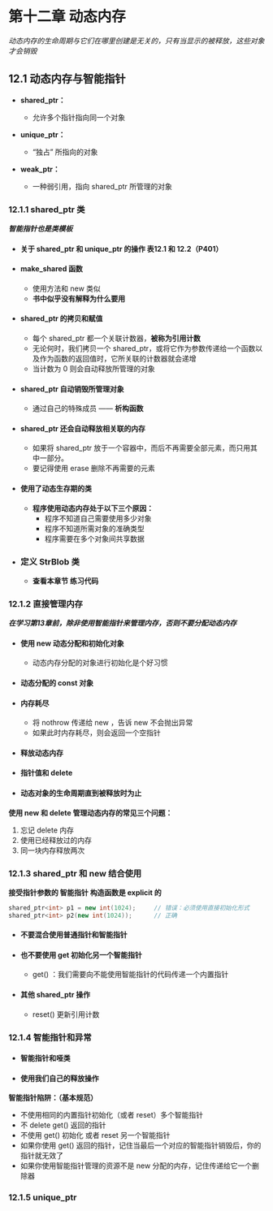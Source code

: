 # 第十二章    动态内存

*动态内存的生命周期与它们在哪里创建是无关的，只有当显示的被释放，这些对象才会销毁*

## 12.1    动态内存与智能指针

- **shared_ptr：**
  - 允许多个指针指向同一个对象

- **unique_ptr：**
  - “独占” 所指向的对象

- **weak_ptr：**
  - 一种弱引用，指向 shared_ptr 所管理的对象

### 12.1.1    shared_ptr 类

***智能指针也是类模板***

- #### 关于 shared_ptr 和 unique_ptr 的操作 表12.1 和 12.2（P401）

- #### make_shared 函数

  - 使用方法和 new 类似
  - **书中似乎没有解释为什么要用**

- ####  shared_ptr 的拷贝和赋值

  - 每个 shared_ptr 都一个关联计数器，**被称为引用计数**
  - 无论何时，我们拷贝一个 shared_ptr，或将它作为参数传递给一个函数以及作为函数的返回值时，它所关联的计数器就会递增
  - 当计数为 0 则会自动释放所管理的对象

- #### shared_ptr 自动销毁所管理对象

  - 通过自己的特殊成员 —— **析构函数**

- #### shared_ptr 还会自动释放相关联的内存

  - 如果将 shared_ptr 放于一个容器中，而后不再需要全部元素，而只用其中一部分。
  - 要记得使用 erase 删除不再需要的元素

- #### 使用了动态生存期的类

  - **程序使用动态内存处于以下三个原因：**
    - 程序不知道自己需要使用多少对象
    - 程序不知道所需对象的准确类型
    - 程序需要在多个对象间共享数据

- ### 定义 StrBlob 类

  - **查看本章节 练习代码**

### 12.1.2    直接管理内存

***在学习第13章前，除非使用智能指针来管理内存，否则不要分配动态内存***

- #### 使用 new 动态分配和初始化对象
  - 动态内存分配的对象进行初始化是个好习惯

- #### 动态分配的 const 对象

- #### 内存耗尽

  - 将 nothrow 传递给 new ，告诉 new 不会抛出异常
  - 如果此时内存耗尽，则会返回一个空指针

- #### 释放动态内存

- #### 指针值和 delete

- #### 动态对象的生命周期直到被释放时为止

**使用 new 和 delete 管理动态内存的常见三个问题：**

1. 忘记 delete 内存
2. 使用已经释放过的内存
3. 同一块内存释放两次

### 12.1.3    shared_ptr 和 new 结合使用

**接受指针参数的 智能指针 构造函数是 explicit 的**

```c++
shared_ptr<int> p1 = new int(1024);		// 错误：必须使用直接初始化形式
shared_ptr<int> p2(new int(1024));		// 正确

```

- #### 不要混合使用普通指针和智能指针

- #### 也不要使用 get 初始化另一个智能指针

  -  get() ：我们需要向不能使用智能指针的代码传递一个内置指针

- #### 其他 shared_ptr 操作

  - reset() 更新引用计数

### 12.1.4    智能指针和异常

- #### 智能指针和哑类

- #### 使用我们自己的释放操作

**智能指针陷阱：（基本规范）**

- 不使用相同的内置指针初始化（或者 reset）多个智能指针
- 不 delete get() 返回的指针
- 不使用 get() 初始化 或者 reset 另一个智能指针
- 如果你使用 get() 返回的指针，记住当最后一个对应的智能指针销毁后，你的指针就无效了
- 如果你使用智能指针管理的资源不是 new 分配的内存，记住传递给它一个删除器

### 12.1.5    unique_ptr
